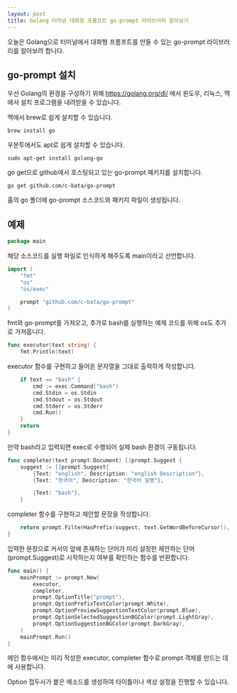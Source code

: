 ```yaml
---
layout: post
title: Golang 터미널 대화형 프롬프트 go-prompt 라이브러리 알아보기
---
```


오늘은 Golang으로 터미널에서 대화형 프롬프트를 만들 수 있는 go-prompt  라이브러리를 알아보려 합니다.

## go-prompt 설치

우선 Golang의 환경을 구성하기 위해 https://golang.org/dl/ 에서 윈도우, 리눅스, 맥에서 설치 프로그램을 내려받을 수 있습니다.

맥에서 brew로 쉽게 설치할 수 있습니다.

```
brew install go
```

우분투에서도 apt로 쉽게 설치할 수 있습니다.

```
sudo apt-get install golang-go
```

go get으로 github에서 호스팅되고 있는 go-prompt 패키지를 설치합니다.

```
go get github.com/c-bata/go-prompt
```

홈의 go 폴더에 go-prompt 소스코드와 패키지 파일이 생성됩니다.

## 예제

```go
package main
```

해당 소스코드를 실행 파일로 인식하게 해주도록 main이라고 선언합니다.

```go
import (
	"fmt"
	"os"
	"os/exec"

	prompt "github.com/c-bata/go-prompt"
)
```

fmt와 go-prompt를 가져오고, 추가로 bash를 실행하는 예제 코드를 위해 os도 추가로 가져옵니다.

```go
func executor(text string) {
	fmt.Println(text)
```

executor 함수를 구현하고 들어온 문자열을 그대로 출력하게 작성합니다.

```go
	if text == "bash" {
		cmd := exec.Command("bash")
		cmd.Stdin = os.Stdin
		cmd.Stdout = os.Stdout
		cmd.Stderr = os.Stderr
		cmd.Run()
	}
	return
}
```

만약 bash라고 입력되면 exec로 수행되어 실제 bash 환경이 구동됩니다.

```go
func completer(text prompt.Document) []prompt.Suggest {
	suggest := []prompt.Suggest{
		{Text: "english", Description: "english Description"},
		{Text: "한국어", Description: "한국어 설명"},

		{Text: "bash"},
	}
```

completer 함수를 구현하고 제안할 문장을 작성합니다.

```go
	return prompt.FilterHasPrefix(suggest, text.GetWordBeforeCursor(), true)
}
```

입력한 문장으로 커서의 앞에 존재하는 단어가 미리 설정한 제안하는 단어(prompt.Suggest)로 시작하는지 여부를 확인하는 함수를 반환합니다.

```go
func main() {
	mainPrompt := prompt.New(
		executor,
		completer,
		prompt.OptionTitle("prompt"),
		prompt.OptionPrefixTextColor(prompt.White),
		prompt.OptionPreviewSuggestionTextColor(prompt.Blue),
		prompt.OptionSelectedSuggestionBGColor(prompt.LightGray),
		prompt.OptionSuggestionBGColor(prompt.DarkGray),
	)
	mainPrompt.Run()
}
```

메인 함수에서는 미리 작성한 executor, completer 함수로 prompt 객체를 만드는 데에 사용합니다.

Option 접두사가 붙은 메소드를 생성하여 타이틀이나 색상 설정을 진행할 수 있습니다.
